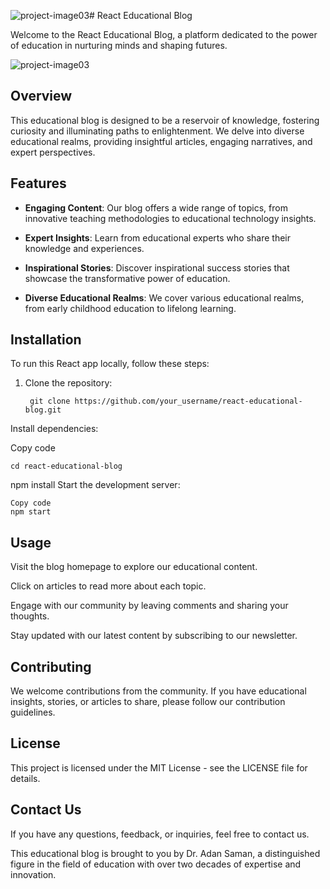 ![project-image03](https://github.com/SamanAbdiaziz/Saman-blog/assets/151468893/2a3b8886-5de1-4150-bad3-bcb6ff1d891d)# React Educational Blog

Welcome to the React Educational Blog, a platform dedicated to the power of education in nurturing minds and shaping futures.

![project-image03](https://github.com/SamanAbdiaziz/Saman-blog/assets/151468893/e5857924-4d6c-42a0-b2eb-48c3a4117f26)

## Overview

This educational blog is designed to be a reservoir of knowledge, fostering curiosity and illuminating paths to enlightenment. We delve into diverse educational realms, providing insightful articles, engaging narratives, and expert perspectives.

## Features

- **Engaging Content**: Our blog offers a wide range of topics, from innovative teaching methodologies to educational technology insights.

- **Expert Insights**: Learn from educational experts who share their knowledge and experiences.

- **Inspirational Stories**: Discover inspirational success stories that showcase the transformative power of education.

- **Diverse Educational Realms**: We cover various educational realms, from early childhood education to lifelong learning.

## Installation

To run this React app locally, follow these steps:

1. Clone the repository:

  
  
   ```
    git clone https://github.com/your_username/react-educational-blog.git
   ```
Install dependencies:

Copy code
```
cd react-educational-blog
```


npm install
Start the development server:

```
Copy code
npm start
```

## Usage

Visit the blog homepage to explore our educational content.

Click on articles to read more about each topic.

Engage with our community by leaving comments and sharing your thoughts.

Stay updated with our latest content by subscribing to our newsletter.

## Contributing

We welcome contributions from the community. If you have educational insights, stories, or articles to share, please follow our contribution guidelines.

## License
This project is licensed under the MIT License - see the LICENSE file for details.

## Contact Us
If you have any questions, feedback, or inquiries, feel free to contact us.

This educational blog is brought to you by Dr. Adan Saman, a distinguished figure in the field of education with over two decades of expertise and innovation.
